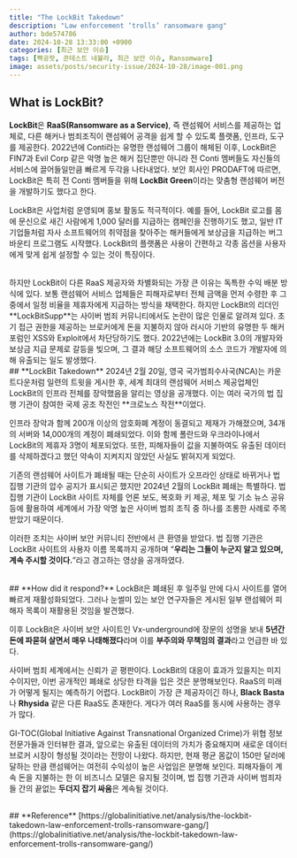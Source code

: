 ```yaml
---
title: "The LockBit Takedown"
description: "Law enforcement ‘trolls’ ransomware gang"
author: bde574786
date: 2024-10-28 13:33:00 +0900
categories: [최근 보안 이슈]
tags: [빡공팟, 콘테스트 네뷸라, 최근 보안 이슈, Ransomware]
image: assets/posts/security-issue/2024-10-28/image-001.png
---
```


## **What is LockBit?**
**LockBit**은 **RaaS(Ransomware as a Service)**, 즉 랜섬웨어 서비스를 제공하는 업체로, 다른 해커나 범죄조직이 랜섬웨어 공격을 쉽게 할 수 있도록 플랫폼, 인프라, 도구를 제공한다. 2022년에 Conti라는 유명한 랜섬웨어 그룹이 해체된 이후, LockBit은 FIN7과 Evil Corp 같은 악명 높은 해커 집단뿐만 아니라 전 Conti 멤버들도 자신들의 서비스에 끌어들일만큼 빠르게 두각을 나타내었다. 보안 회사인 PRODAFT에 따르면, LockBit은 특히 전 Conti 멤버들을 위해 **LockBit Green**이라는 맞춤형 랜섬웨어 버전을 개발하기도 했다고 한다.

LockBit은 사업처럼 운영되며 홍보 활동도 적극적이다. 예를 들어, LockBit 로고를 몸에 문신으로 새긴 사람에게 1,000 달러를 지급하는 캠페인을 진행하기도 했고, 일반 IT 기업들처럼 자사 소프트웨어의 취약점을 찾아주는 해커들에게 보상금을 지급하는 버그 바운티 프로그램도 시작했다. LockBit의 플랫폼은 사용이 간편하고 각종 옵션을 사용자에게 맞게 쉽게 설정할 수 있는 것이 특징이다.

<br>
하지만 LockBit이 다른 RaaS 제공자와 차별화되는 가장 큰 이유는 독특한 수익 배분 방식에 있다. 보통 랜섬웨어 서비스 업체들은 피해자로부터 전체 금액을 먼저 수령한 후 그 중에서 일정 비율을 제휴자에게 지급하는 방식을 채택한다. 하지만 LockBit의 리더인 **LockBitSupp**는 사이버 범죄 커뮤니티에서도 논란이 많은 인물로 알려져 있다. 초기 접근 권한을 제공하는 브로커에게 돈을 지불하지 않아 러시아 기반의 유명한 두 해커 포럼인 XSS와 Exploit에서 차단당하기도 했다. 2022년에는 LockBit 3.0의 개발자와 보상금 지급  문제로 갈등을 빚으며, 그 결과 해당 소프트웨어의 소스 코드가 개발자에 의해 유출되는 일도 발생했다.

<br>
## **LockBit Takedown**
2024년 2월 20일, 영국 국가범죄수사국(NCA)는 카운트다운처럼 일련의 트윗을 게시한 후, 세계 최대의 랜섬웨어 서비스 제공업체인 LockBit의 인프라 전체를 장악했음을 알리는 영상을 공개했다. 이는 여러 국가의 법 집행 기관이 참여한 국제 공조 작전인 **크로노스 작전**이었다.

인프라 장악과 함께 200개 이상의 암호화폐 계정이 동결되고 제재가 가해졌으며, 34개의 서버와 14,000개의 계정이 폐쇄되었다. 이와 함께 폴란드와 우크라이나에서 LockBit의 제휴자 3명이 체포되었다. 또한, 피해자들이 값을 지불하여도 유출된 데이터를 삭제하겠다고 했던 약속이 지켜지지 않았던 사실도 밝혀지게 되었다.

기존의 랜섬웨어 사이트가 폐쇄될 때는 단순히 사이트가 오프라인 상태로 바뀌거나 법 집행 기관의 압수 공지가 표시되곤 했지만 2024년 2월의 LockBit 폐쇄는 특별하다. 법 집행 기관이 LockBit 사이트 자체를 언론 보도, 복호화 키 제공, 체포 및 기소 뉴스 공유 등에 활용하여 세계에서 가장 악명 높은 사이버 범죄 조직 중 하나를 조롱한 사례로 주목받았기 때문이다.

이러한 조치는 사이버 보안 커뮤니티 전반에서 큰 환영을 받았다. 법 집행 기관은 LockBit 사이트의 사용자 이름 목록까지 공개하며 “**우리는 그들이 누군지 알고 있으며, 계속 주시할 것이다.**”라고 경고하는 영상을 공개하였다.

<br>
## **How did it respond?**
LockBit은 폐쇄된 후 일주일 만에 다시 사이트를 열어 빠르게 재활성화되었다. 그러나 눈썰미 있는 보안 연구자들은 게시된 일부 랜섬웨어 피해자 목록이 재활용된 것임을 발견했다.

이후 LockBit은 사이버 보안 사이트인 Vx-underground에 장문의 성명을 보내 **5년간 돈에 파묻혀 살면서 매우 나태해졌다**라며 이를 **부주의와 무책임의 결과**라고 언급한 바 있다.

사이버 범죄 세계에서는 신뢰가 곧 평판이다. LockBit의 대응이 효과가 있을지는 미지수이지만, 이번 공개적인 폐쇄로 상당한 타격을 입은 것은 분명해보인다. RaaS의 미래가 어떻게 될지는 예측하기 어렵다. LockBit이 가장 큰 제공자이긴 하나, **Black Basta**나 **Rhysida** 같은 다른 RaaS도 존재한다. 게다가 여러 RaaS를 동시에 사용하는 경우가 많다.

GI-TOC(Global Initiative Against Transnational Organized Crime)가 위협 정보 전문가들과 인터뷰한 결과, 앞으로는 유출된 데이터의 가치가 중요해지며 새로운 데이터 브로커 시장이 형성될 것이라는 전망이 나왔다. 하지만, 현재 평균 몸값이 150만 달러에 달하는 만큼 랜섬웨어는 여전히 수익성이 높은 사업임은 분명해 보인다. 피해자들이 계속 돈을 지불하는 한 이 비즈니스 모델은 유지될 것이며, 법 집행 기관과 사이버 범죄자들 간의 끝없는 **두더지 잡기 싸움**은 계속될 것이다.

<br>
## **Reference**
[https://globalinitiative.net/analysis/the-lockbit-takedown-law-enforcement-trolls-ransomware-gang/](https://globalinitiative.net/analysis/the-lockbit-takedown-law-enforcement-trolls-ransomware-gang/)